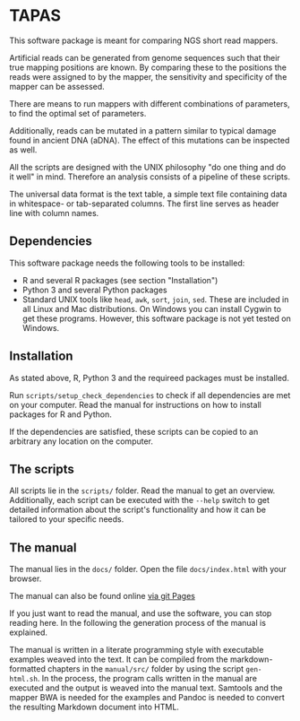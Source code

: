 TAPAS
=====

This software package is meant for comparing NGS short read mappers.

Artificial reads can be generated from genome sequences such that their true
mapping positions are known. By comparing these to the positions the reads were
assigned to by the mapper, the sensitivity and specificity of the mapper can be
assessed.

There are means to run mappers with different combinations of parameters, to 
find the optimal set of parameters. 

Additionally, reads can be mutated in a pattern similar to typical damage found
in ancient DNA (aDNA). The effect of this mutations can be inspected as well.

All the scripts are designed with the UNIX philosophy "do one thing and do it 
well" in mind. Therefore an analysis consists of a pipeline of these scripts. 

The universal data format is the text table, a simple text file containing data
in whitespace- or tab-separated columns. The first line serves as header line 
with column names.


Dependencies
-------------

This software package needs the following tools to be installed:

  * R and several R packages (see section "Installation")
  * Python 3 and several Python packages
  * Standard UNIX tools like `head`, `awk`, `sort`, `join`, `sed`. These are
    included in all Linux and Mac distributions. On Windows you can install
    Cygwin to get these programs. However, this software package is not yet
    tested on Windows.


Installation
------------

As stated above, R, Python 3 and the requireed packages must be installed.

Run `scripts/setup_check_dependencies` to check if all dependencies are met
on your computer. Read the manual for instructions on how to install
packages for R and Python. 

If the dependencies are satisfied, these scripts can be copied to an arbitrary
any location on the computer.


The scripts
-----------

All scripts lie in the `scripts/` folder. Read the manual to get an overview.
Additionally, each script can be executed with the `--help` switch to get 
detailed information about the script's functionality and how it can be tailored
to your specific needs.


The manual
-----------

The manual lies in the `docs/` folder. Open the file `docs/index.html`
with your browser.

The manual can also be found online [via git Pages](https://mlell.github.io/tapas)

If you just want to read the manual, and use the software, you can stop reading
here. In the following the generation process of the manual is explained.

The manual is written in a literate programming style with executable examples
weaved into the text. It can be compiled from the markdown-formatted chapters
in the `manual/src/` folder by using the script `gen-html.sh`. In the process,
the program calls written in the manual are executed and the output is weaved
into the manual text. Samtools and the mapper BWA is needed for the examples
and Pandoc is needed to convert the resulting Markdown document into HTML.

